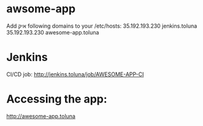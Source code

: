 # awsome-app
Add איק following domains to your /etc/hosts:
35.192.193.230 jenkins.toluna
35.192.193.230 awesome-app.toluna

# Jenkins
CI/CD job: http://jenkins.toluna/job/AWESOME-APP-CI

# Accessing the app:
http://awesome-app.toluna